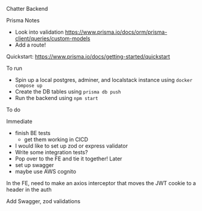 Chatter Backend

Prisma Notes

- Look into validation
  https://www.prisma.io/docs/orm/prisma-client/queries/custom-models
- Add a route!

Quickstart: https://www.prisma.io/docs/getting-started/quickstart

To run

- Spin up a local postgres, adminer, and localstack instance using `docker compose up`
- Create the DB tables using `prisma db push`
- Run the backend using `npm start`

To do

Immediate
  - finish BE tests
    - get them working in CICD
  - I would like to set up zod or express validator
  - Write some integration tests?
  - Pop over to the FE and tie it together!
Later
  - set up swagger
  - maybe use AWS cognito

In the FE, need to make an axios interceptor that moves the JWT cookie to a header in the auth

Add Swagger, zod validations
